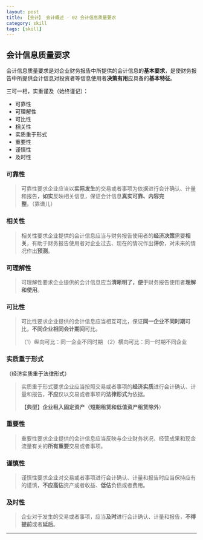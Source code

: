 ```yaml
---
layout: post
title: 【会计】 会计概述 - 02 会计信息质量要求
category: skill
tags: [skill]
---
```


## 会计信息质量要求

会计信息质量要求是对企业财务报告中所提供的会计信息的**基本要求**，是使财务报告中所提供会计信息对投资者等信息使用者**决策有用**应具备的**基本特征**。

三可一相，实重谨及（始终谨记）：
- 可靠性
- 可理解性
- 可比性
- 相关性
- 实质重于形式
- 重要性
- 谨慎性
- 及时性

### 可靠性

> 可靠性要求企业应当以**实际发生**的交易或者事项为依据进行会计确认、计量和报告，**如实**反映相关信息，保证会计信息**真实可靠、内容完整**。（靠谱儿）

### 相关性

> 相关性要求企业提供的会计信息应当与财务报告使用者的**经济决策**需要**相关**，有助于财务报告使用者对企业过去、现在的情况作出**评价**，对未来的情况作出**预测**。

### 可理解性

> 可理解性要求企业提供的会计信息应当**清晰明了，便于**财务报告使用者**理解和使用**。

### 可比性

> 可比性要求企业提供的会计信息应当相互可比，保证**同一企业不同时期**可比，**不同企业相同会计期间**可比。
>
> （1）纵向可比：同一企业不同时期
> （2）横向可比：同一时期不同企业

### 实质重于形式

（经济实质重于法律形式）

> 实质重于形式要求企业应当按照交易或者事项的**经济实质**进行会计确认、计量和报告，**不应**仅以交易或者事项的**法律形式**为依据。
>
> **【典型】**企业租入固定资产（短期租赁和低值资产租赁**除外**）

### 重要性

> 重要性要求企业提供的会计信息应当反映与企业财务状况、经营成果和现金流量有关的**所有重要**交易或者事项。

### 谨慎性

> 谨慎性要求企业对交易或者事项进行会计确认、计量和报告时应当保持应有的谨慎，**不应高估**资产或者收益、**低估**负债或者费用。

### 及时性

> 企业对于发生的交易或者事项，应当**及时**进行会计确认、计量和报告，**不得提前**或者**延后**。

---
